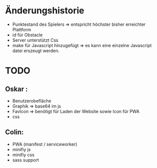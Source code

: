 # Änderungshistorie
- Punktestand des Spielers 
    => entspricht höchster bisher erreichter Plattform
- id für Obstacle
- Server unterstützt Css
- make für Javascript hinzugefügt => es kann eine einzelne Javascript datei erszeugt werden.
# TODO 

## Oskar : 
- Benutzerobefläche
- Graphik => base64 im js
- FavIcon => benötigt für Laden der Website sowie Icon für PWA
- css

## Colin:
- PWA (manifest / serviceworker)
- minifiy js 
- minifiy css
- sass support 
